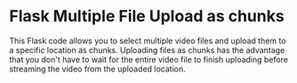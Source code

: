 # Flask Multiple File Upload as chunks
This Flask code allows you to select multiple video files and upload them to a specific location as chunks. Uploading files as chunks has the advantage that you don't have to wait for the entire video file to finish uploading before streaming the video from the uploaded location.
